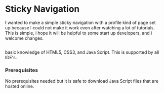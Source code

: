 # Sticky Navigation
I wanted to make a simple sticky navigation with a profile kind of page set up because I could not make it work even after watching a lot of tutorials. This is simple, i hope it will be helpful to some start up developers, and i welcome changes.
## 
basic knowledge of HTML5, CSS3, and Java Script. This is supported by all IDE's.
### Prerequisites
No prerequisites needed but it is safe to download Java Script files that are hosted online.
